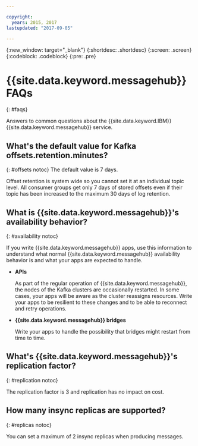 ```yaml
---

copyright:
  years: 2015, 2017
lastupdated: "2017-09-05"

---
```


{:new_window: target="_blank"}
{:shortdesc: .shortdesc}
{:screen: .screen}
{:codeblock: .codeblock}
{:pre: .pre}

# {{site.data.keyword.messagehub}} FAQs
{: #faqs}

Answers to common questions about the {{site.data.keyword.IBM}} {{site.data.keyword.messagehub}} service.

## What's the default value for Kafka offsets.retention.minutes?
{: #offsets notoc}
The default value is 7 days. 

Offset retention is system wide so you cannot set it at an individual topic level. All consumer groups get only 7 days of stored offsets even if their topic has been increased to the maximum 30 days of log retention. 

## What is {{site.data.keyword.messagehub}}'s availability behavior?
{: #availability notoc}

If you write {{site.data.keyword.messagehub}} apps, use this information to understand what normal {{site.data.keyword.messagehub}} availability behavior is and what your apps are expected to handle.

* **APIs**

    As part of the regular operation of {{site.data.keyword.messagehub}}, the nodes of the Kafka clusters are occasionally restarted.
    In some cases, your apps will be aware as the cluster reassigns resources. Write your apps to be resilient
    to these changes and to be able to reconnect and retry operations.
	
* **{{site.data.keyword.messagehub}} bridges**

    Write your apps to handle the possibility that bridges might restart from time to time.

## What's {{site.data.keyword.messagehub}}'s replication factor? 
{: #replication notoc}

The replication factor is 3 and replication has no impact on cost. 

## How many insync replicas are supported? 
{: #replicas notoc}

You can set a maximum of 2 insync replicas when producing messages.
